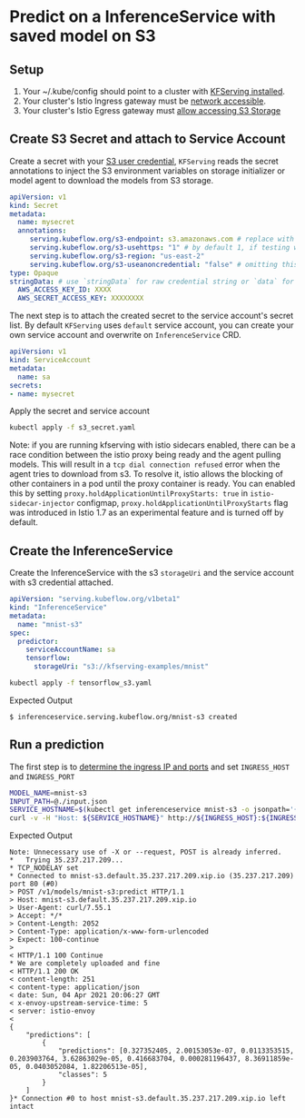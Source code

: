 # Predict on a InferenceService with saved model on S3
## Setup
1. Your ~/.kube/config should point to a cluster with [KFServing installed](https://github.com/kubeflow/kfserving/#install-kfserving).
2. Your cluster's Istio Ingress gateway must be [network accessible](https://istio.io/latest/docs/tasks/traffic-management/ingress/ingress-control/).
3. Your cluster's Istio Egress gateway must [allow accessing S3 Storage](https://knative.dev/docs/serving/outbound-network-access/)

## Create S3 Secret and attach to Service Account
Create a secret with your [S3 user credential](https://console.aws.amazon.com/iam/home#/users), `KFServing` reads the secret annotations to inject 
the S3 environment variables on storage initializer or model agent to download the models from S3 storage. 
```yaml
apiVersion: v1
kind: Secret
metadata:
  name: mysecret
  annotations:
     serving.kubeflow.org/s3-endpoint: s3.amazonaws.com # replace with your s3 endpoint e.g minio-service.kubeflow:9000 
     serving.kubeflow.org/s3-usehttps: "1" # by default 1, if testing with minio you can set to 0
     serving.kubeflow.org/s3-region: "us-east-2"
     serving.kubeflow.org/s3-useanoncredential: "false" # omitting this is the same as false, if true will ignore provided credential and use anonymous credentials
type: Opaque
stringData: # use `stringData` for raw credential string or `data` for base64 encoded string
  AWS_ACCESS_KEY_ID: XXXX
  AWS_SECRET_ACCESS_KEY: XXXXXXXX
```

The next step is to attach the created secret to the service account's secret list.
By default `KFServing` uses `default` service account, you can create your own service account and overwrite on `InferenceService` CRD.

```yaml
apiVersion: v1
kind: ServiceAccount
metadata:
  name: sa
secrets:
- name: mysecret
```

Apply the secret and service account
```bash
kubectl apply -f s3_secret.yaml
```

Note: if you are running kfserving with istio sidecars enabled, there can be a race condition between the istio proxy being ready and the agent pulling models. 
This will result in a `tcp dial connection refused` error when the agent tries to download from s3.
To resolve it, istio allows the blocking of other containers in a pod until the proxy container is ready. 
You can enabled this by setting `proxy.holdApplicationUntilProxyStarts: true` in `istio-sidecar-injector` configmap,
`proxy.holdApplicationUntilProxyStarts` flag was introduced in Istio 1.7 as an experimental feature and is turned off by default.

## Create the InferenceService
Create the InferenceService with the s3 `storageUri` and the service account with s3 credential attached.
```yaml
apiVersion: "serving.kubeflow.org/v1beta1"
kind: "InferenceService"
metadata:
  name: "mnist-s3"
spec:
  predictor:
    serviceAccountName: sa
    tensorflow:
      storageUri: "s3://kfserving-examples/mnist"
```

```bash
kubectl apply -f tensorflow_s3.yaml
```

Expected Output
```
$ inferenceservice.serving.kubeflow.org/mnist-s3 created
```

## Run a prediction
The first step is to [determine the ingress IP and ports](../../../../README.md#determine-the-ingress-ip-and-ports) and set `INGRESS_HOST` and `INGRESS_PORT`

```bash
MODEL_NAME=mnist-s3
INPUT_PATH=@./input.json
SERVICE_HOSTNAME=$(kubectl get inferenceservice mnist-s3 -o jsonpath='{.status.url}' | cut -d "/" -f 3)
curl -v -H "Host: ${SERVICE_HOSTNAME}" http://${INGRESS_HOST}:${INGRESS_PORT}/v1/models/$MODEL_NAME:predict -d $INPUT_PATH
```
Expected Output
```
Note: Unnecessary use of -X or --request, POST is already inferred.
*   Trying 35.237.217.209...
* TCP_NODELAY set
* Connected to mnist-s3.default.35.237.217.209.xip.io (35.237.217.209) port 80 (#0)
> POST /v1/models/mnist-s3:predict HTTP/1.1
> Host: mnist-s3.default.35.237.217.209.xip.io
> User-Agent: curl/7.55.1
> Accept: */*
> Content-Length: 2052
> Content-Type: application/x-www-form-urlencoded
> Expect: 100-continue
>
< HTTP/1.1 100 Continue
* We are completely uploaded and fine
< HTTP/1.1 200 OK
< content-length: 251
< content-type: application/json
< date: Sun, 04 Apr 2021 20:06:27 GMT
< x-envoy-upstream-service-time: 5
< server: istio-envoy
<
{
    "predictions": [
        {
            "predictions": [0.327352405, 2.00153053e-07, 0.0113353515, 0.203903764, 3.62863029e-05, 0.416683704, 0.000281196437, 8.36911859e-05, 0.0403052084, 1.82206513e-05],
            "classes": 5
        }
    ]
}* Connection #0 to host mnist-s3.default.35.237.217.209.xip.io left intact
```
